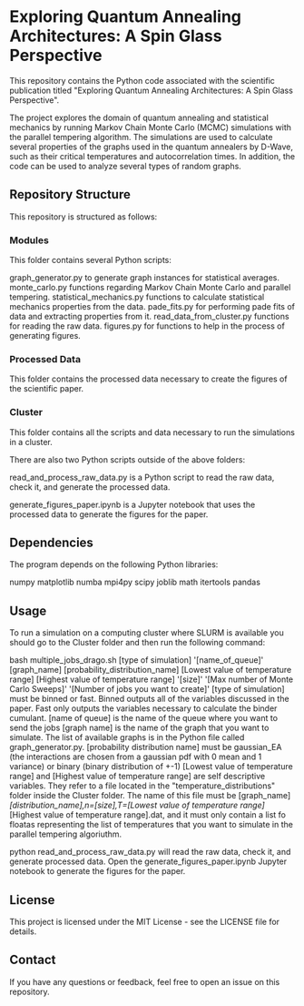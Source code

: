# Exploring Quantum Annealing Architectures: A Spin Glass Perspective
This repository contains the Python code associated with the scientific publication titled "Exploring Quantum Annealing Architectures: A Spin Glass Perspective".

The project explores the domain of quantum annealing and statistical mechanics by running Markov Chain Monte Carlo (MCMC) simulations with the parallel tempering algorithm. The simulations are used to calculate several properties of the graphs used in the quantum annealers by D-Wave, such as their critical temperatures and autocorrelation times. In addition, the code can be used to analyze several types of random graphs.

## Repository Structure
This repository is structured as follows:

### Modules
This folder contains several Python scripts:

graph_generator.py to generate graph instances for statistical averages.
monte_carlo.py functions regarding Markov Chain Monte Carlo and parallel tempering.
statistical_mechanics.py functions to calculate statistical mechanics properties from the data.
pade_fits.py for performing pade fits of data and extracting properties from it.
read_data_from_cluster.py functions for reading the raw data.
figures.py for functions to help in the process of generating figures.

### Processed Data
This folder contains the processed data necessary to create the figures of the scientific paper.

### Cluster
This folder contains all the scripts and data necessary to run the simulations in a cluster.

There are also two Python scripts outside of the above folders:

read_and_process_raw_data.py is a Python script to read the raw data, check it, and generate the processed data.

generate_figures_paper.ipynb is a Jupyter notebook that uses the processed data to generate the figures for the paper.

## Dependencies
The program depends on the following Python libraries:

numpy
matplotlib
numba
mpi4py
scipy
joblib
math
itertools
pandas

## Usage
To run a simulation on a computing cluster where SLURM is available you should go to the Cluster folder and then run the following command:

bash multiple_jobs_drago.sh [type of simulation] '[name_of_queue]' [graph_name] [probability_distribution_name] [Lowest value of temperature range] [Highest value of temperature range] '[size]' '[Max number of Monte Carlo Sweeps]' '[Number of jobs you want to create]'
[type of simulation] must be binned or fast. Binned outputs all of the variables discussed in the paper. Fast only outputs the variables necessary to calculate the binder cumulant.
[name of queue] is the name of the queue where you want to send the jobs
[graph name] is the name of the graph that you want to simulate. The list of available graphs is in the Python file called graph_generator.py.
[probability distribution name] must be gaussian_EA (the interactions are chosen from a gaussian pdf with 0 mean and 1 variance) or binary (binary distribution of +-1)
[Lowest value of temperature range] and [Highest value of temperature range] are self descriptive variables. They refer to a file located in the "temperature_distributions" folder inside the Cluster folder. 
The name of this file must be [graph_name]_[distribution_name],n=[size],T=[Lowest value of temperature range]_[Highest value of temperature range].dat, and it must only contain a list fo floatas representing the list of temperatures that you want to simulate in the parallel tempering algoriuthm.



python read_and_process_raw_data.py will read the raw data, check it, and generate processed data.
Open the generate_figures_paper.ipynb Jupyter notebook to generate the figures for the paper.

## License
This project is licensed under the MIT License - see the LICENSE file for details.

## Contact
If you have any questions or feedback, feel free to open an issue on this repository.
